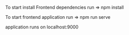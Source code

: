 To start install Frontend dependencies
run => npm install

To start frontend application
run => npm run serve

application runs on localhost:9000
